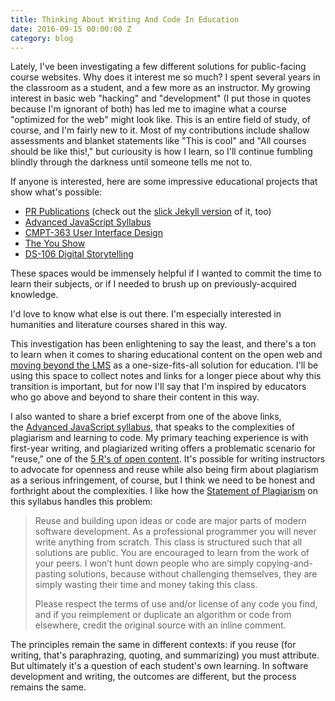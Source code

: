 ```yaml
---
title: Thinking About Writing And Code In Education
date: 2016-09-15 00:00:00 Z
category: blog
---
```


Lately, I've been investigating a few different solutions for public-facing course websites. Why does it interest me so much? I spent several years in the classroom as a student, and a few more as an instructor. My growing interest in basic web "hacking" and "development" (I put those in quotes because I'm ignorant of both) has led me to imagine what a course "optimized for the web" might look like. This is an entire field of study, of course, and I'm fairly new to it. Most of my contributions include shallow assessments and blanket statements like "This is cool" and "All courses should be like this!," but curiousity is how I learn, so I'll continue fumbling blindly through the darkness until someone tells me not to. 

If anyone is interested, here are some impressive educational projects that show what's possible:

*   [PR Publications](http://prpubs.us/) (check out the [slick Jekyll version](http://prpubs.github.io/summer16/) of it, too)
*   [Advanced JavaScript Syllabus](https://advanced-js.github.io/syllabus/)
*   [CMPT-363 User Interface Design](http://www.paulhibbitts.net/cmpt-363-153)
*   [The You Show](http://youshow.trubox.ca/)
*   [DS-106 Digital Storytelling](http://ds106.us/)

These spaces would be immensely helpful if I wanted to commit the time to learn their subjects, or if I needed to brush up on previously-acquired knowledge. 

I'd love to know what else is out there. I'm especially interested in humanities and literature courses shared in this way. 

This investigation has been enlightening to say the least, and there's a ton to learn when it comes to sharing educational content on the open web and [moving beyond the LMS](http://adamcroom.com/2016/05/sticking-a-fork-in-the-lms/) as a one-size-fits-all solution for education. I'll be using this space to collect notes and links for a longer piece about why this transition is important, but for now I'll say that I'm inspired by educators who go above and beyond to share their content in this way.

I also wanted to share a brief excerpt from one of the above links, the [Advanced JavaScript syllabus](https://advanced-js.github.io/syllabus/), that speaks to the complexities of plagiarism and learning to code. My primary teaching experience is with first-year writing, and plagiarized writing offers a problematic scenario for "reuse," one of the [5 R's of open content](http://opencontent.org/definition/). It's possible for writing instructors to advocate for openness and reuse while also being firm about plagiarism as a serious infringement, of course, but I think we need to be honest and forthright about the complexities. I like how the [Statement of Plagiarism](https://advanced-js.github.io/syllabus/#statements-on-plagiarism) on this syllabus handles this problem:

> Reuse and building upon ideas or code are major parts of modern software development. As a professional programmer you will never write anything from scratch. This class is structured such that all solutions are public. You are encouraged to learn from the work of your peers. I won’t hunt down people who are simply copying-and-pasting solutions, because without challenging themselves, they are simply wasting their time and money taking this class.
>
> Please respect the terms of use and/or license of any code you find, and if you reimplement or duplicate an algorithm or code from elsewhere, credit the original source with an inline comment.

The principles remain the same in different contexts: if you reuse (for writing, that's paraphrazing, quoting, and summarizing) you must attribute. But ultimately it's a question of each student's own learning. In software development and writing, the outcomes are different, but the process remains the same.
